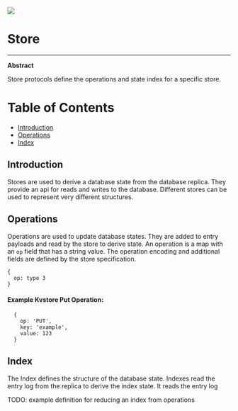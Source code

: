 ![](https://img.shields.io/badge/status-wip-orange.svg?style=flat-square)

# Store

-----

**Abstract**

Store protocols define the operations and state index for a specific store.

# Table of Contents

- [Introduction](#introduction)
- [Operations](#operations)
- [Index](#index)

## Introduction

Stores are used to derive a database state from the database replica. They provide an api for reads and writes to the database. Different stores can be used to represent very different structures.

## Operations

Operations are used to update database states. They are added to entry payloads and read by the store to derive state. An operation is a map with an `op` field that has a string value. The operation encoding and additional fields are defined by the store specification.

```
{
  op: type 3
}
```

#### Example Kvstore Put Operation:

```
  {
    op: 'PUT',
    key: 'example',
    value: 123
  }
```

## Index

The Index defines the structure of the database state. Indexes read the entry log from the replica to derive the index state. It reads the entry log

TODO: example definition for reducing an index from operations
